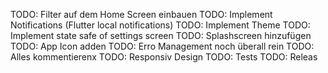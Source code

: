 TODO: Filter auf dem Home Screen einbauen
TODO: Implement Notifications (Flutter local notifications)
TODO: Implement Theme
TODO: Implement state safe of settings screen
TODO: Splashscreen hinzufügen
TODO: App Icon adden
TODO: Erro Management noch überall rein
TODO: Alles kommentierenx
TODO: Responsiv Design
TODO: Tests
TODO: Releas
